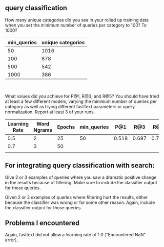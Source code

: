 ## query classification

How many unique categories did you see in your rolled up training data when you set the minimum number of queries per
category to 100? To 1000?


| min_queries | unique categories |
|-------------|-------------------|
| 50          | 1016              |     
| 100         | 878               |     
| 500         | 542               |     
| 1000        | 386               |     

<br>

What values did you achieve for P@1, R@3, and R@5? You should have tried at least a few different models, varying the
minimum number of queries per category as well as trying different fastText parameters or query normalization. Report at
least 3 of your runs.

| Learning Rate | Word Ngrams | Epochs | min_queries | P@1   | R@3   | R@5   |
|---------------|-------------|--------|-------------|-------|-------|-------|
| 0.5           | 2           | 25     | 50          | 0.518 | 0.697 | 0.763 |
| 0.7           | 3           | 50     |             |       |       |       |
|               |             |        |             |       |       |       |

## For integrating query classification with search:

Give 2 or 3 examples of queries where you saw a dramatic positive change in the results because of filtering. Make sure
to include the classifier output for those queries.

Given 2 or 3 examples of queries where filtering hurt the results, either because the classifier was wrong or for some
other reason. Again, include the classifier output for those queries.

## Problems I encountered

Again, fasttext did not allow a learning rate of 1.0 ("Encountered NaN" error).